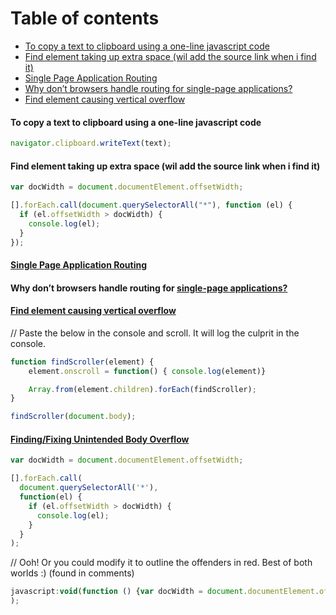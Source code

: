 # Table of contents

- [To copy a text to clipboard using a one-line javascript code](#to-copy-a-text-to-clipboard-using-a-one-line-javascript-code)
- [Find element taking up extra space (wil add the source link when i find it)](#find-element-taking-up-extra-space-wil-add-the-source-link-when-i-find-it)
- [Single Page Application Routing](#single-page-application-routinghttpsstackoverflowcomquestions52578247single-page-application-routing)
- [Why don’t browsers handle routing for single-page applications?](#why-dont-browsers-handle-routing-for-single-page-applicationshttpsmediumcomgeorgenorbergunderstanding-single-page-application-routing-without-a-library-or-framework-ac781b649995)
- [Find element causing vertical overflow](#find-element-causing-vertical-overflow)

#### To copy a text to clipboard using a one-line javascript code

  ```js
  navigator.clipboard.writeText(text);
  ```

#### Find element taking up extra space (wil add the source link when i find it)

  ```js
  var docWidth = document.documentElement.offsetWidth;

  [].forEach.call(document.querySelectorAll("*"), function (el) {
    if (el.offsetWidth > docWidth) {
      console.log(el);
    }
  });
  ```

#### [Single Page Application Routing](https://stackoverflow.com/questions/52578247/single-page-application-routing)

#### Why don’t browsers handle routing for [single-page applications?](https://medium.com/@george.norberg/understanding-single-page-application-routing-without-a-library-or-framework-ac781b649995)

#### [Find element causing vertical overflow](https://stackoverflow.com/a/60903901)
// Paste the below in the console and scroll. It will log the culprit in the console.

  ```js
  function findScroller(element) {
      element.onscroll = function() { console.log(element)}

      Array.from(element.children).forEach(findScroller);
  }

  findScroller(document.body);
  ```

#### [Finding/Fixing Unintended Body Overflow](https://css-tricks.com/findingfixing-unintended-body-overflow/)

  ```js
  var docWidth = document.documentElement.offsetWidth;

  [].forEach.call(
    document.querySelectorAll('*'),
    function(el) {
      if (el.offsetWidth > docWidth) {
        console.log(el);
      }
    }
  );
  ```
  
  // Ooh! Or you could modify it to outline the offenders in red. Best of both worlds :) (found in comments)

  ```js
  javascript:void(function () {var docWidth = document.documentElement.offsetWidth;[].forEach.call(document.querySelectorAll(‘*’), function (el) {if (el.offsetWidth%3EdocWidth) el.style.border = “1px solid red”})})();
  );
  ```

